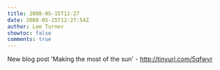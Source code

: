 ```yaml
---
title: 2008-05-15T12-27
date: 2008-05-15T12:27:54Z
author: Lee Turner
showtoc: false
comments: true
---
```


New blog post 'Making the most of the sun' - http://tinyurl.com/5qfwvr

